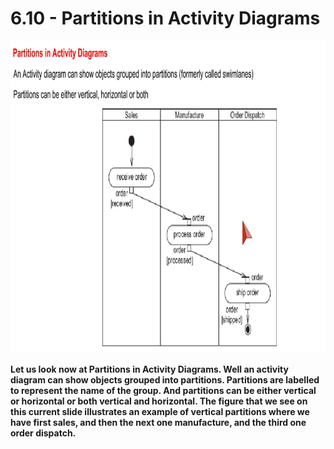 # 6.10 - Partitions in Activity Diagrams

<img src="/images/06_10_01.jpg" width="800" height="500">

**Let us look now at Partitions in Activity Diagrams. Well an activity diagram can show objects grouped into partitions. Partitions are labelled to represent the name of the group. And partitions can be either vertical or horizontal or both vertical and horizontal. The figure that we see on this current slide illustrates an example of vertical partitions where we have first sales, and then the next one manufacture, and the third one order dispatch.**